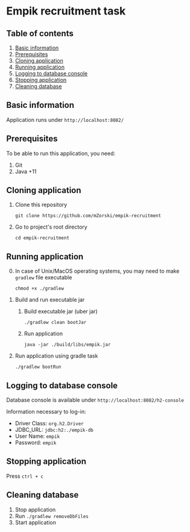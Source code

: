 # Empik recruitment task

## Table of contents

1. [Basic information](#basic-information)
2. [Prerequisites](#prerequisites)
3. [Cloning application](#cloning-application)
4. [Running application](#running-application)
5. [Logging to database console](#logging-to-database-console)
6. [Stopping application](#stopping-application)
7. [Cleaning database](#cleaning-database)

## Basic information

Application runs under `http://localhost:8082/`

## Prerequisites

To be able to run this application, you need:

1. Git
2. Java +11

## Cloning application

1. Clone this repository

   `git clone https://github.com/mZorski/empik-recruitment`

2. Go to project's root directory

   `cd empik-recruitment`

## Running application

0. In case of Unix/MacOS operating systems, you may need to make `gradlew` file executable

   `chmod +x ./gradlew`

1. Build and run executable jar
   1. Build executable jar (uber jar)

      `./gradlew clean bootJar`

   2. Run application

      `java -jar ./build/libs/empik.jar`

2. Run application using gradle task

   `./gradlew bootRun`

## Logging to database console

Database console is available under `http://localhost:8082/h2-console`

Information necessary to log-in:

- Driver Class: `org.h2.Driver`
- JDBC_URL: `jdbc:h2:./empik-db`
- User Name: `empik`
- Password: `empik`

## Stopping application

Press `ctrl + c`

## Cleaning database

1. Stop application
2. Run `./gradlew removeDbFiles`
3. Start application